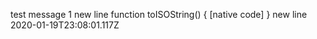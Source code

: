 test message 1
 new line function toISOString() { [native code] }
 new line 2020-01-19T23:08:01.117Z